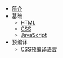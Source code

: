 - [简介](homepage.md)
- 基础
  -  [HTML](base/HTML.md)
  -  [CSS](base/CSS.md)
  -  [JavaScript](base/JavaScript.md)
- 预编译
  - [CSS预编译语言](precompiled/less+sass.md)